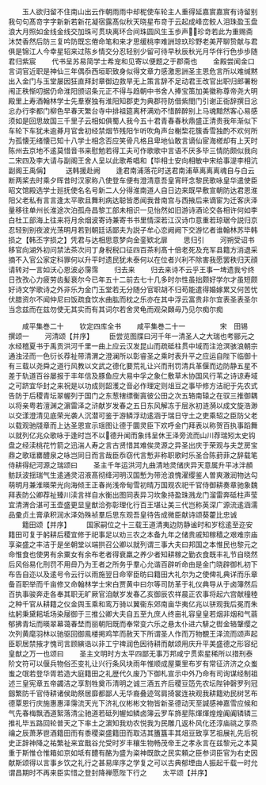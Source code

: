 <!-- { "loadSidebar": true } -->
　　玉人欲归留不住南山出云作朝雨雨中却柅使车轮主人重得延嘉賔嘉賔有诗留别我句句髙竒字字新新若新花凝宿露髙似秋天晓星布竒于云起成峰峦鲛人泪珠盈玉盘浪大月照如金线金线交加珠可贯玦离环合间珠圆风生玉歩声珍竒若此为重赐斋沐焚香然后防三复吟防既忘倦命笔和来才思缓桃李难詶琼玖珍野老美芹聊贽献与君俱是锦江人今幸星轺来过陈乡情交分忍轻别少留可待早秋辰秋光月华伴行色歩歩随君归紫宸
　　代书呈苏易简学士希宠和见寄以便题之于郡斋也
　　金殿尝闻金口言词官近职是神仙三年偶忝西垣职致身似得文章力感激思詶圣主恩危言所以难缄黙出入金门与玉堂屡因狂直拜封章御边救旱无上策言辞不足动君王改官出职归郎署粉闱正秩惭叨据仍命淮阳颁诏条元正不得与趋朝中书舍人捧宝策加美徽称尊帝尧大明殿里上寿酒翰林学士先羣寮独有淮阳知郡吏为典郡符防借紫閤门引谢正衙辞撰日忩忩办行李都门柳色早春天繁台寺中排祖筵离杯满劝不惜醉醉别上马魂黯然客心易感须如是回思故国三千里子云相如俱蜀人我今五十君青春春秋鼎盛正清贵我年渐似下车轮下车犹未逾朞月官舍初经禁烟节残阳乍听吹角声台榭棃花簇香雪独酌不欢何所为孤懐无绪懐已知十八学士相念否应笑骨凡格且卑地仙敢言谪仙宦海槎却有上天时陈州去京地不逺莫惜音书来慰勉若得工夫可作歌歌中言语不厌多毕三情防颇似我向二宋四及李大请与副阁王舍人呈以此歌希唱和【毕相士安向相敏中宋给事湜李相沆副阁王禹偁】
　　送韩援赴阙
　　逢君南浦落花时送君南浦草离离离魂自与白云断两桨去时乘夕晖昔时汉家称八使登车便有澄清意吾皇宵旰念黎民歌咏皇华遣使臣昭文馆殿选学士廵抚使名名号新二人分得淮南道人自日边来既早敷宣朝防达君恩淮阳父老私有言言逢太平歌且舞利病达聪皆悉闻我昔南宫与西掖后来谪宦为迁客庆泽量移往单州长淮途次泊孤舟昌黎工部未相识一见怡然如旧游诗酒论交各相许何如李白杜工部海上往来将月余烟波寄诗兼寄书书里情深若江汉诗巾意重若琼琚今説归京忍轻别别夜波光荡明月若到朝廷话鄙夫为説子牟心恋阙阙下交游忆者谁翰林苏毕韩损之【韩丕字损之】凭君与达相思意梦向金銮欵北扉
　　思归引
　　河朔受诏书移官向湖外初问禁法茶次问丁身税税口征四百茶利髙十倍老死及充军县籍方消退采摘不入官公家定科罪何以升平时遗民犹未泰何以在位者兴利不除害我愿罢秩归天顔请转对一言如沃心恩波必霶霈
　　归去来
　　归去来诗不云乎王事一埤遗我兮终日孜孜心力疲劳齿髪衰尔今已年五十二前去七十几多时尔性虽拙颇好学尔才虽短颇好诗文学歌诗之外非乐为金门玉堂若无分随分官职胡不归苟能遣得婚嫁累又何苦忧伏腊资尔不闻仲尼曰饭疏食饮水曲肱而枕之乐亦在其中浮云富贵非尔宜表圣表圣尔当念兹而在兹勿使无其实而有其词尔若舍灵龟而观朶頥毋乃见尔痴尔痴















　　咸平集巻二十
　　钦定四库全书
　　咸平集巻二十一　　　　　宋　田锡　撰颂一
　　河清颂【并序】
　　臣尝览图牒曰河千年一清圣人之大瑞也考郦元之水经稽夏书于禹贡洪河千里一曲上应云汉发昆山而疏砥柱贯中域而注沧溟骇浪朝宗通浊泾而一色衍长荐祉带清渭之澄澜所以彰睿圣之乘时表升平之应运自陛下临御十有三载以尧舜之道行风教以文武之德化要荒礼让兴而刑罚清兵革偃而边防静五星不差于轨道百谷屡报于丰年信及豚鱼应大易中孚之象仁敷草木协国风行苇之诗谅寿域之可跻宜华封之来祝是以功成则韶濩之音必作理定则俎豆之事毕修方洁祀于先农式告防于后稷青坛翠幄列于国门之东葱犗缥衡寘彼公田之次五辂南辕之在驭三推御耦以将亲粤若澶渊之濵雷泽之浒献岁发春之五日东风解冻于层氷初涟漪以成文旋浩渺以交漾澄清见底荣光袭人沉潜可鉴于游鳞浮动逺涵于瑞日守土之吏乘轺之臣防父老以载观驰牋章而上达圣恩宣示瑶图让德于圜灵臣下欢呼金门拜表以称贺百执事蹈舞以就列亿兆众歌咏于逢时岂不以德升闻而象纬呈休王泽旁流而山川荐瑞矧太史钩盘之经渎桃花竹箭之迅湍人寿之言古贤惜其难俟灵源之异圣出庆于荣观与夫芝房宝鼎之歌瑶罋醴泉之咏岂同日而言哉臣忝窃代言慙非称职歌时乐圣合陈葑菲之辞载笔侍耕得纪河源之瑞颂曰
　　圣主千年运洪河九曲清地灵储庆异天意属升平冰泮頳鲂跃波揺瑞气生逺通灵沼液髙彻绛河明汉国慙为带沧浪愧濯缨鉴人曽爽澈润物达勾萌明月兼淮暎荣光向海倾王正春尚浅帝甸雪初晴万国观农祀千官侍御耕奏章驰象魏拜表防公卿荐祉臻川渎言祥自水衡出图同表异习坎象持盈珠溅龙门溜雷奔砥柱声莹宜清渭合湛可玉壶盛更显皇猷洽弥彰理化行百王堪让美三代岂称英深广源流逺涵濡品彚贞土膏承积润水泽効殊祯羣后思东观吾皇待告成微臣献诗颂葵藿比忠诚
　　籍田颂【并序】
　　国家嗣位之十三载王道清夷边防静谧时和岁稔逺至迩安籍田可复于躬耕后稷宜修于祀事足以劝三农之本备九年之储贵戚知稼穑之艰难宗庙享粢盛之丰洁于是坐朝堂以端拱召公卿以就列谓三事大夫曰邦国之本惟民也黎元之命惟食也使男有余粟女有余布老者得衰羸之养少者知耕稼之勤衣食既丰礼节自晓然后风俗易化刑罚不用毌乃为王者之所务乎羣心允谐百辟听命由是金门晓辟御札初下布告自迩以及逺号令云行以雨施翌日命宰臣昉曰籍田大礼尔为之使俾礼典详而乐章备百职举而千亩修又命翰林学士宋白贾黄中曰尔等司防革于礼仪典导从于卤簿然后百执事骏奔走各奉其职无旷厥官洎献岁发春乙亥御辰农祥晨正农事将起六宫献穜稑之种千官从耕籍之仪金舆玉乘和鸾万骑以翼衞东郊南亩华夷亿兆以骈观我后冕而朱纮躬秉黛耜坻场染屦御于三推公卿大夫自五至九庶人终亩礼容皇皇若烟非烟和气蓊郁拂青坛而暎翠幕蔼春埜而丽朝阳既而奉常变六乐之悬太仆进六騑之辔金辂鞶缨之次列黄麾羽林以驰驱回御鳯楼掲鸡竿而赦天下所谓圣人作而万物覩王泽流而颂声起臣职居禁掖才愧司言顾縯诰以非工宁禆润色因待耕而献颂用庆升平美盛德之形容纪皇猷之万一也颂曰
　　圣主文明时方太平四鄙无事万邦咸宁贯索星稀所以措刑泰阶文符可以偃兵物俗丕变礼让兴行条风块雨年惟顺成屋粟里布岁有常征济济之众蚩蚩之氓若登华胥若造大庭籍田之礼歴代久废乃下御札宣示中外乃命有司询谋经制祖述三皇宪章五帝蠲洁之享割牲奠币清明之诚三酒五齐后稷豆笾先农坛陛钟磬罗列冠劔繁防千官侍耕诸侯助祭居靡都鄙人无华裔叠迹驾肩掎裳连袂观我耕籍劝民树艺布德覃恩行庆施惠惠泽霶流天光下济礼仪彬彬文物皆新圣德动天至諴感神嘉雪应候和气先春梅飘洒道絮落清尘驰道若砥列幄如鳞卤簿云罗车斾星陈煇煇煌煌阗阗辚辚三推礼毕五路回轮普天之下率土之濵知我劝农悦我为民雕几返朴风化还淳庙祧之享烝禴之辰萧茅鬯酒籍田而有黍稷粢盛籍田而取洁其簠簋丰其俎豆致享艺祖展礼先后祝史正辞神降之祐繁祉来宜戬谷允受时岁丰穰生物畅茂帝王之孝永言在兹黎元之本莫重于斯惟仓惟箱如京如坻有醴有酪为盛为粢神既歆之民实頼之臣参词臣官为右史因献斯颂得以言事乡饮之礼行之甚易庠序之学复之可以古典郁堙由人振起千载一时允谓昌期时不再来臣实惜之登封降禅愿陛下行之
　　太平颂【并序】
